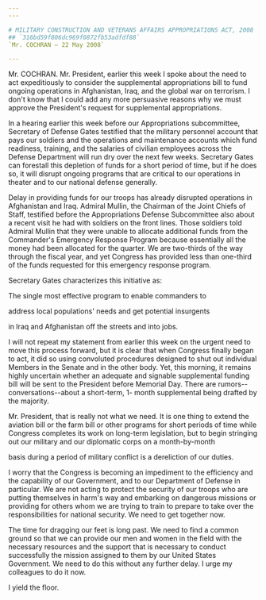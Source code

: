 ```yaml
---
---

# MILITARY CONSTRUCTION AND VETERANS AFFAIRS APPROPRIATIONS ACT, 2008
## `316bd59f806dc969f0872fb53adfdf88`
`Mr. COCHRAN — 22 May 2008`

---
```



Mr. COCHRAN. Mr. President, earlier this week I spoke about the need 
to act expeditiously to consider the supplemental appropriations bill 
to fund ongoing operations in Afghanistan, Iraq, and the global war on 
terrorism. I don't know that I could add any more persuasive reasons 
why we must approve the President's request for supplemental 
appropriations.

In a hearing earlier this week before our Appropriations 
subcommittee, Secretary of Defense Gates testified that the military 
personnel account that pays our soldiers and the operations and 
maintenance accounts which fund readiness, training, and the salaries 
of civilian employees across the Defense Department will run dry over 
the next few weeks. Secretary Gates can forestall this depletion of 
funds for a short period of time, but if he does so, it will disrupt 
ongoing programs that are critical to our operations in theater and to 
our national defense generally.

Delay in providing funds for our troops has already disrupted 
operations in Afghanistan and Iraq. Admiral Mullin, the Chairman of the 
Joint Chiefs of Staff, testified before the Appropriations Defense 
Subcommittee also about a recent visit he had with soldiers on the 
front lines. Those soldiers told Admiral Mullin that they were unable 
to allocate additional funds from the Commander's Emergency Response 
Program because essentially all the money had been allocated for the 
quarter. We are two-thirds of the way through the fiscal year, and yet 
Congress has provided less than one-third of the funds requested for 
this emergency response program.

Secretary Gates characterizes this initiative as:




 The single most effective program to enable commanders to 


 address local populations' needs and get potential insurgents 


 in Iraq and Afghanistan off the streets and into jobs.


I will not repeat my statement from earlier this week on the urgent 
need to move this process forward, but it is clear that when Congress 
finally began to act, it did so using convoluted procedures designed to 
shut out individual Members in the Senate and in the other body. Yet, 
this morning, it remains highly uncertain whether an adequate and 
signable supplemental funding bill will be sent to the President before 
Memorial Day. There are rumors--conversations--about a short-term, 1-
month supplemental being drafted by the majority.

Mr. President, that is really not what we need. It is one thing to 
extend the aviation bill or the farm bill or other programs for short 
periods of time while Congress completes its work on long-term 
legislation, but to begin stringing out our military and our diplomatic 
corps on a month-by-month


basis during a period of military conflict is a dereliction of our 
duties.

I worry that the Congress is becoming an impediment to the efficiency 
and the capability of our Government, and to our Department of Defense 
in particular. We are not acting to protect the security of our troops 
who are putting themselves in harm's way and embarking on dangerous 
missions or providing for others whom we are trying to train to prepare 
to take over the responsibilities for national security. We need to get 
together now.

The time for dragging our feet is long past. We need to find a common 
ground so that we can provide our men and women in the field with the 
necessary resources and the support that is necessary to conduct 
successfully the mission assigned to them by our United States 
Government. We need to do this without any further delay. I urge my 
colleagues to do it now.

I yield the floor.